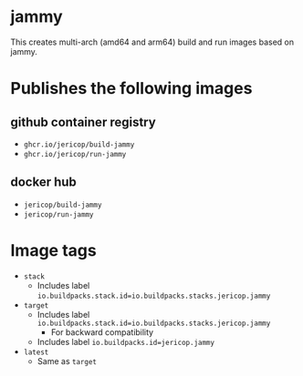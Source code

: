 # jammy

This creates multi-arch (amd64 and arm64) build and run images based on jammy.

# Publishes the following images

## github container registry

* `ghcr.io/jericop/build-jammy`
* `ghcr.io/jericop/run-jammy`

## docker hub

* `jericop/build-jammy`
* `jericop/run-jammy`

# Image tags

* `stack`
  * Includes label `io.buildpacks.stack.id=io.buildpacks.stacks.jericop.jammy`
* `target`
  * Includes label `io.buildpacks.stack.id=io.buildpacks.stacks.jericop.jammy`
    * For backward compatibility
  * Includes label `io.buildpacks.id=jericop.jammy`
* `latest`
  * Same as `target`
